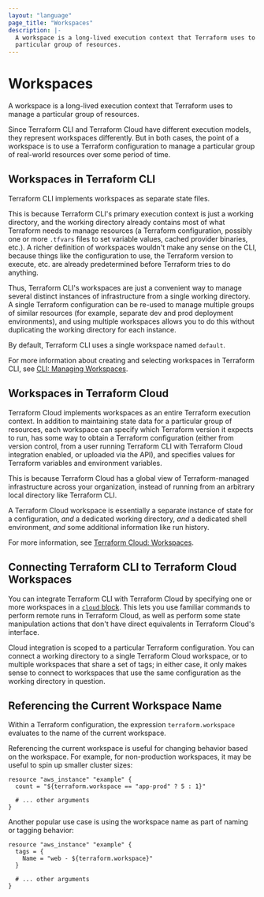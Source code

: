 ```yaml
---
layout: "language"
page_title: "Workspaces"
description: |-
  A workspace is a long-lived execution context that Terraform uses to manage a
  particular group of resources.
---
```


# Workspaces

A workspace is a long-lived execution context that Terraform uses to manage a
particular group of resources.

Since Terraform CLI and Terraform Cloud have different execution models, they
represent workspaces differently. But in both cases, the point of a workspace is
to use a Terraform configuration to manage a particular group of real-world
resources over some period of time.

## Workspaces in Terraform CLI

Terraform CLI implements workspaces as separate state files.

This is because Terraform CLI's primary execution context is just a working
directory, and the working directory already contains most of what Terraform
needs to manage resources (a Terraform configuration, possibly one or more
`.tfvars` files to set variable values, cached provider binaries, etc.). A
richer definition of workspaces wouldn't make any sense on the CLI, because
things like the configuration to use, the Terraform version to execute, etc. are
already predetermined before Terraform tries to do anything.

Thus, Terraform CLI's workspaces are just a convenient way to manage several
distinct instances of infrastructure from a single working directory. A single
Terraform configuration can be re-used to manage multiple groups of similar
resources (for example, separate dev and prod deployment environments), and
using multiple workspaces allows you to do this without duplicating the working
directory for each instance.

By default, Terraform CLI uses a single workspace named `default`.

For more information about creating and selecting workspaces in Terraform CLI,
see [CLI: Managing Workspaces](/docs/cli/workspaces/index.html).

## Workspaces in Terraform Cloud

Terraform Cloud implements workspaces as an entire Terraform execution context.
In addition to maintaining state data for a particular group of resources, each
workspace can specify which Terraform version it expects to run, has some way to
obtain a Terraform configuration (either from version control, from a user
running Terraform CLI with Terraform Cloud integration enabled, or uploaded via
the API), and specifies values for Terraform variables and environment
variables.

This is because Terraform Cloud has a global view of Terraform-managed
infrastructure across your organization, instead of running from an arbitrary
local directory like Terraform CLI.

A Terraform Cloud workspace is essentially a separate instance of state for a
configuration, _and_ a dedicated working directory, _and_ a dedicated shell
environment, _and_ some additional information like run history.

For more information, see
[Terraform Cloud: Workspaces](/docs/cloud/workspaces/index.html).

## Connecting Terraform CLI to Terraform Cloud Workspaces

You can integrate Terraform CLI with Terraform Cloud by specifying one or more
workspaces in a [`cloud` block](/docs/language/settings/terraform-cloud.html).
This lets you use familiar commands to perform remote runs in Terraform Cloud,
as well as perform some state manipulation actions that don't have direct
equivalents in Terraform Cloud's interface.

Cloud integration is scoped to a particular Terraform configuration. You can
connect a working directory to a single Terraform Cloud workspace, or to
multiple workspaces that share a set of tags; in either case, it only makes
sense to connect to workspaces that use the same configuration as the working
directory in question.

## Referencing the Current Workspace Name

Within a Terraform configuration, the expression `terraform.workspace` evaluates
to the name of the current workspace.

Referencing the current workspace is useful for changing behavior based
on the workspace. For example, for non-production workspaces, it may be useful
to spin up smaller cluster sizes:

```hcl
resource "aws_instance" "example" {
  count = "${terraform.workspace == "app-prod" ? 5 : 1}"

  # ... other arguments
}
```

Another popular use case is using the workspace name as part of naming or
tagging behavior:

```hcl
resource "aws_instance" "example" {
  tags = {
    Name = "web - ${terraform.workspace}"
  }

  # ... other arguments
}
```

